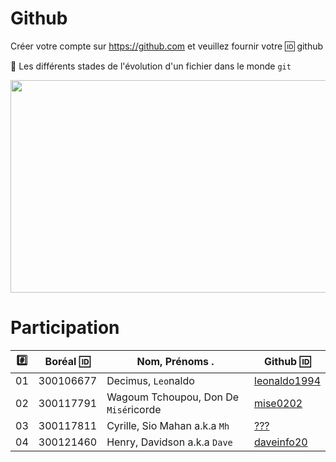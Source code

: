 # Github

Créer votre compte sur https://github.com et veuillez fournir votre :id: github

:pushpin: Les différents stades de l'évolution d'un fichier dans le monde `git` 

<image src="staging.png" width="580" height="340"></image>


# Participation

|:hash:| Boréal :id:| Nom, Prénoms .                       |  Github :id:                                          |
|------|------------|--------------------------------------|-------------------------------------------------------| 
|   01 |  300106677	| Decimus, `Leo`naldo	                 | [leonaldo1994](https://github.com/leonaldo1994) | 	
|   02 |  300117791 | Wagoum Tchoupou, Don De `Misé`ricorde| [mise0202](https://github.com/mise0202) | 	 
|   03 |  300117811 | Cyrille, Sio Mahan a.k.a `Mh`        | [???](https://github.com/???) | 	
|   04 |  300121460 | Henry, Davidson a.k.a `Dave`         | [daveinfo20](https://github.com/daveinfo20) | 	
